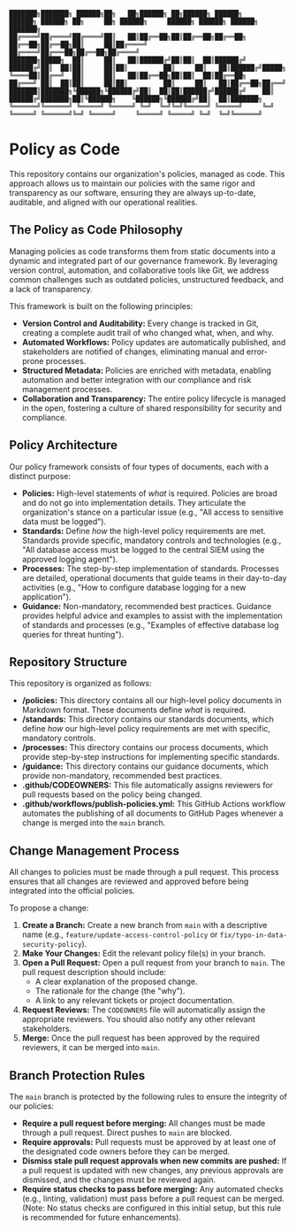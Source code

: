 ```
███████╗███████╗ ██████╗██╗   ██╗██████╗ ██╗██████╗ ██████╗     ██████╗ ██████╗ ██╗     ██╗ ██████╗     ██████╗ ██████╗ ██████╗ ███████╗
██╔════╝██╔════╝██╔════╝██║   ██║██╔══██╗██║██╔══██╗██╔══██╗    ██╔══██╗██╔══██╗██║     ██║██╔════╝    ██╔════╝██╔═══██╗██╔══██╗██╔════╝
███████╗█████╗  ██║     ██║   ██║██████╔╝██║██║  ██║██████╔╝    ██████╔╝██║  ██║██║     ██║██║         ██║     ██║   ██║██████╔╝█████╗
╚════██║██╔══╝  ██║     ██║   ██║██╔══██╗██║██║  ██║██╔══██╗    ██╔═══╝ ██║  ██║██║     ██║██║         ██║     ██║   ██║██╔══██╗██╔══╝
███████║███████╗╚██████╗╚██████╔╝██║  ██║██║██████╔╝██████╔╝    ██║     ██████╔╝███████╗██║╚██████╗    ╚██████╗╚██████╔╝██║  ██║███████╗
╚══════╝╚══════╝ ╚═════╝ ╚═════╝ ╚═╝  ╚═╝╚═╝╚═════╝ ╚═════╝     ╚═╝     ╚═════╝ ╚══════╝╚═╝ ╚═════╝     ╚═════╝ ╚═════╝ ╚═╝  ╚═╝╚══════╝
```

# Policy as Code

This repository contains our organization's policies, managed as code. This approach allows us to maintain our policies with the same rigor and transparency as our software, ensuring they are always up-to-date, auditable, and aligned with our operational realities.

## The Policy as Code Philosophy

Managing policies as code transforms them from static documents into a dynamic and integrated part of our governance framework. By leveraging version control, automation, and collaborative tools like Git, we address common challenges such as outdated policies, unstructured feedback, and a lack of transparency.

This framework is built on the following principles:
- **Version Control and Auditability:** Every change is tracked in Git, creating a complete audit trail of who changed what, when, and why.
- **Automated Workflows:** Policy updates are automatically published, and stakeholders are notified of changes, eliminating manual and error-prone processes.
- **Structured Metadata:** Policies are enriched with metadata, enabling automation and better integration with our compliance and risk management processes.
- **Collaboration and Transparency:** The entire policy lifecycle is managed in the open, fostering a culture of shared responsibility for security and compliance.

## Policy Architecture

Our policy framework consists of four types of documents, each with a distinct purpose:

- **Policies:** High-level statements of *what* is required. Policies are broad and do not go into implementation details. They articulate the organization's stance on a particular issue (e.g., "All access to sensitive data must be logged").
- **Standards:** Define *how* the high-level policy requirements are met. Standards provide specific, mandatory controls and technologies (e.g., "All database access must be logged to the central SIEM using the approved logging agent").
- **Processes:** The step-by-step implementation of standards. Processes are detailed, operational documents that guide teams in their day-to-day activities (e.g., "How to configure database logging for a new application").
- **Guidance:** Non-mandatory, recommended best practices. Guidance provides helpful advice and examples to assist with the implementation of standards and processes (e.g., "Examples of effective database log queries for threat hunting").

## Repository Structure

This repository is organized as follows:

- **/policies:** This directory contains all our high-level policy documents in Markdown format. These documents define *what* is required.
- **/standards:** This directory contains our standards documents, which define *how* our high-level policy requirements are met with specific, mandatory controls.
- **/processes:** This directory contains our process documents, which provide step-by-step instructions for implementing specific standards.
- **/guidance:** This directory contains our guidance documents, which provide non-mandatory, recommended best practices.
- **.github/CODEOWNERS:** This file automatically assigns reviewers for pull requests based on the policy being changed.
- **.github/workflows/publish-policies.yml:** This GitHub Actions workflow automates the publishing of all documents to GitHub Pages whenever a change is merged into the `main` branch.

## Change Management Process

All changes to policies must be made through a pull request. This process ensures that all changes are reviewed and approved before being integrated into the official policies.

To propose a change:
1.  **Create a Branch:** Create a new branch from `main` with a descriptive name (e.g., `feature/update-access-control-policy` or `fix/typo-in-data-security-policy`).
2.  **Make Your Changes:** Edit the relevant policy file(s) in your branch.
3.  **Open a Pull Request:** Open a pull request from your branch to `main`. The pull request description should include:
    - A clear explanation of the proposed change.
    - The rationale for the change (the "why").
    - A link to any relevant tickets or project documentation.
4.  **Request Reviews:** The `CODEOWNERS` file will automatically assign the appropriate reviewers. You should also notify any other relevant stakeholders.
5.  **Merge:** Once the pull request has been approved by the required reviewers, it can be merged into `main`.

## Branch Protection Rules

The `main` branch is protected by the following rules to ensure the integrity of our policies:

- **Require a pull request before merging:** All changes must be made through a pull request. Direct pushes to `main` are blocked.
- **Require approvals:** Pull requests must be approved by at least one of the designated code owners before they can be merged.
- **Dismiss stale pull request approvals when new commits are pushed:** If a pull request is updated with new changes, any previous approvals are dismissed, and the changes must be reviewed again.
- **Require status checks to pass before merging:** Any automated checks (e.g., linting, validation) must pass before a pull request can be merged. (Note: No status checks are configured in this initial setup, but this rule is recommended for future enhancements).
